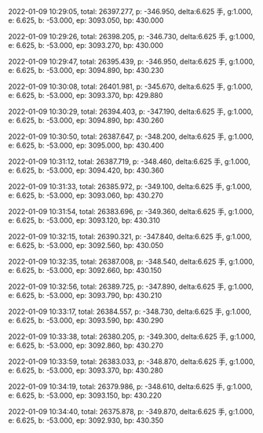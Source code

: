2022-01-09 10:29:05, total: 26397.277, p: -346.950, delta:6.625 手, g:1.000, e: 6.625, b: -53.000, ep: 3093.050, bp: 430.000

2022-01-09 10:29:26, total: 26398.205, p: -346.730, delta:6.625 手, g:1.000, e: 6.625, b: -53.000, ep: 3093.270, bp: 430.000

2022-01-09 10:29:47, total: 26395.439, p: -346.950, delta:6.625 手, g:1.000, e: 6.625, b: -53.000, ep: 3094.890, bp: 430.230

2022-01-09 10:30:08, total: 26401.981, p: -345.670, delta:6.625 手, g:1.000, e: 6.625, b: -53.000, ep: 3093.370, bp: 429.880

2022-01-09 10:30:29, total: 26394.403, p: -347.190, delta:6.625 手, g:1.000, e: 6.625, b: -53.000, ep: 3094.890, bp: 430.260

2022-01-09 10:30:50, total: 26387.647, p: -348.200, delta:6.625 手, g:1.000, e: 6.625, b: -53.000, ep: 3095.000, bp: 430.400

2022-01-09 10:31:12, total: 26387.719, p: -348.460, delta:6.625 手, g:1.000, e: 6.625, b: -53.000, ep: 3094.420, bp: 430.360

2022-01-09 10:31:33, total: 26385.972, p: -349.100, delta:6.625 手, g:1.000, e: 6.625, b: -53.000, ep: 3093.060, bp: 430.270

2022-01-09 10:31:54, total: 26383.696, p: -349.360, delta:6.625 手, g:1.000, e: 6.625, b: -53.000, ep: 3093.120, bp: 430.310

2022-01-09 10:32:15, total: 26390.321, p: -347.840, delta:6.625 手, g:1.000, e: 6.625, b: -53.000, ep: 3092.560, bp: 430.050

2022-01-09 10:32:35, total: 26387.008, p: -348.540, delta:6.625 手, g:1.000, e: 6.625, b: -53.000, ep: 3092.660, bp: 430.150

2022-01-09 10:32:56, total: 26389.725, p: -347.890, delta:6.625 手, g:1.000, e: 6.625, b: -53.000, ep: 3093.790, bp: 430.210

2022-01-09 10:33:17, total: 26384.557, p: -348.730, delta:6.625 手, g:1.000, e: 6.625, b: -53.000, ep: 3093.590, bp: 430.290

2022-01-09 10:33:38, total: 26380.205, p: -349.300, delta:6.625 手, g:1.000, e: 6.625, b: -53.000, ep: 3092.860, bp: 430.270

2022-01-09 10:33:59, total: 26383.033, p: -348.870, delta:6.625 手, g:1.000, e: 6.625, b: -53.000, ep: 3093.370, bp: 430.280

2022-01-09 10:34:19, total: 26379.986, p: -348.610, delta:6.625 手, g:1.000, e: 6.625, b: -53.000, ep: 3093.150, bp: 430.220

2022-01-09 10:34:40, total: 26375.878, p: -349.870, delta:6.625 手, g:1.000, e: 6.625, b: -53.000, ep: 3092.930, bp: 430.350